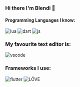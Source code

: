 ### Hi there I'm Blendi 👋

#### Programming Languages I know:
![lua](https://img.shields.io/badge/Lua-2C2D72?style=for-the-badge&logo=lua&logoColor=white)
![dart](https://img.shields.io/badge/Dart-0175C2?style=for-the-badge&logo=dart&logoColor=white)
![js](https://img.shields.io/badge/JavaScript-F7DF1E?style=for-the-badge&logo=javascript&logoColor=black)

### My favourite text editor is:
![vscode](https://camo.githubusercontent.com/08137438d7b2ef11316846435bd7dc16651a171724649d0f6c5ad1b18164479c/68747470733a2f2f696d672e736869656c64732e696f2f62616467652f56697375616c25323053747564696f253230436f64652d3030374143433f7374796c653d666f722d7468652d6261646765266c6f676f3d56697375616c25323053747564696f253230436f6465266c6f676f436f6c6f723d7768697465)

### Frameworks I use:
![flutter](https://img.shields.io/badge/-FLUTTER-informational?style=for-the-badge&logo=flutter)
![LÖVE](https://img.shields.io/badge/-LÖVE-ff69b4?style=for-the-badge)


<!--
**lieve-blendi/lieve-blendi** is a ✨ _special_ ✨ repository because its `README.md` (this file) appears on your GitHub profile.

Here are some ideas to get you started:

- 🔭 I’m currently working on ...
- 🌱 I’m currently learning ...
- 👯 I’m looking to collaborate on ...
- 🤔 I’m looking for help with ...
- 💬 Ask me about ...
- 📫 How to reach me: ...
- 😄 Pronouns: ...
- ⚡ Fun fact: ...
-->
